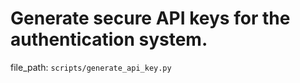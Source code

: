 # Generate secure API keys for the authentication system.

  file_path: `scripts/generate_api_key.py`
